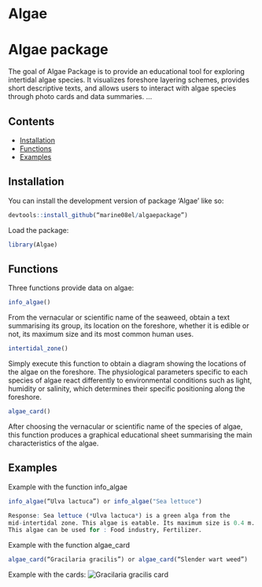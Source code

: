 Algae
================

<!-- README.md is generated from README.Rmd. Please edit that file -->

# Algae package

<!-- badges: start -->
<!-- badges: end -->

The goal of Algae Package is to provide an educational tool for
exploring intertidal algae species. It visualizes foreshore layering
schemes, provides short descriptive texts, and allows users to interact
with algae species through photo cards and data summaries. …

## Contents

- [Installation](#installation)
- [Functions](#functions)
- [Examples](#example)

## Installation

You can install the development version of package ‘Algae’ like so:
```r
devtools::install_github(“marine08el/algaepackage”)
``` 

Load the package: 
```r
library(Algae)
```

## Functions

Three functions provide data on algae:

```r
info_algae() 
```
From the vernacular or scientific name of the seaweed,
obtain a text summarising its group, its location on the foreshore,
whether it is edible or not, its maximum size and its most common human
uses.

```r
intertidal_zone() 
``` 
Simply execute this function to obtain a diagram
showing the locations of the algae on the foreshore. The physiological
parameters specific to each species of algae react differently to
environmental conditions such as light, humidity or salinity, which
determines their specific positioning along the foreshore.

```r
algae_card() 
```
After choosing the vernacular or scientific name of the
species of algae, this function produces a graphical educational sheet
summarising the main characteristics of the algae.


## Examples

Example with the function info_algae

```r
info_algae(“Ulva lactuca”) or info_algae("Sea lettuce")
```
```r
Response: Sea lettuce (*Ulva lactuca*) is a green alga from the
mid-intertidal zone. This algae is eatable. Its maximum size is 0.4 m.
This algae can be used for : Food industry, Fertilizer.
```

Example with the function algae_card

```r
algae_card(“Gracilaria gracilis”) or algae_card(“Slender wart weed”)
```

Example with the cards: ![Gracilaria gracilis
card](man/figures/algae_card_gracilaria_gracilis.png)
